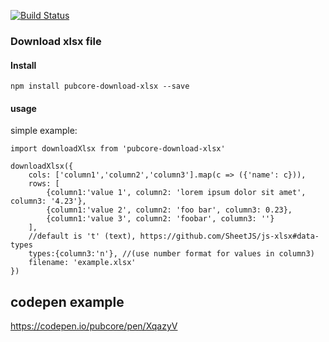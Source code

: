 [![Build Status](https://travis-ci.org/pubcore/download-xlsx.svg?branch=master)](https://travis-ci.org/pubcore/download-xlsx)

### Download xlsx file

#### Install

	npm install pubcore-download-xlsx --save

#### usage

simple example:

	import downloadXlsx from 'pubcore-download-xlsx'

	downloadXlsx({
		cols: ['column1','column2','column3'].map(c => ({'name': c})),
		rows: [
			{column1:'value 1', column2: 'lorem ipsum dolor sit amet', column3: '4.23'},
			{column1:'value 2', column2: 'foo bar', column3: 0.23},
			{column1:'value 3', column2: 'foobar', column3: ''}
		],
		//default is 't' (text), https://github.com/SheetJS/js-xlsx#data-types
		types:{column3:'n'}, //(use number format for values in column3)
		filename: 'example.xlsx'
	})

## codepen example
https://codepen.io/pubcore/pen/XqazyV
